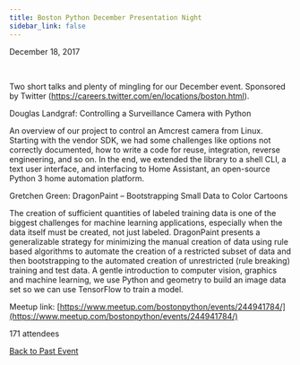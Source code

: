 ```yaml
---
title: Boston Python December Presentation Night
sidebar_link: false
---
```


December 18, 2017


   

Two short talks and plenty of mingling for our December event. Sponsored by Twitter (https://careers.twitter.com/en/locations/boston.html).

Douglas Landgraf: Controlling a Surveillance Camera with Python

An overview of our project to control an Amcrest camera from Linux. Starting with the vendor SDK, we had some challenges like options not correctly documented, how to write a code for reuse, integration, reverse engineering, and so on. In the end, we extended the library to a shell CLI, a text user interface, and interfacing to Home Assistant, an open-source Python 3 home automation platform.

Gretchen Green: DragonPaint – Bootstrapping Small Data to Color Cartoons

The creation of sufficient quantities of labeled training data is one of the biggest challenges for machine learning applications, especially when the data itself must be created, not just labeled. DragonPaint presents a generalizable strategy for minimizing the manual creation of data using rule based algorithms to automate the creation of a restricted subset of data and then bootstrapping to the automated creation of unrestricted (rule breaking) training and test data. A gentle introduction to computer vision, graphics and machine learning, we use Python and geometry to build an image data set so we can use TensorFlow to train a model.


Meetup link: [https://www.meetup.com/bostonpython/events/244941784/](https://www.meetup.com/bostonpython/events/244941784/)

171 attendees

[Back to Past Event](past-events.md)